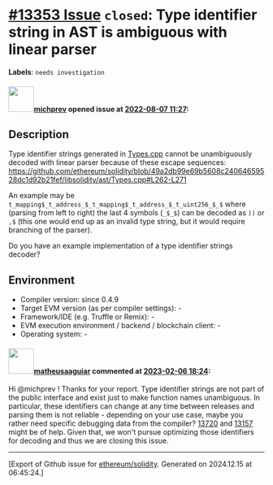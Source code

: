 # [\#13353 Issue](https://github.com/ethereum/solidity/issues/13353) `closed`: Type identifier string in AST is ambiguous with linear parser
**Labels**: `needs investigation`


#### <img src="https://avatars.githubusercontent.com/u/7281754?u=5e9c545232596a1ec4b7368217c916aa441da744&v=4" width="50">[michprev](https://github.com/michprev) opened issue at [2022-08-07 11:27](https://github.com/ethereum/solidity/issues/13353):

## Description

Type identifier strings generated in [Types.cpp](https://github.com/ethereum/solidity/blob/49a2db99e69b5608c24064659528dc1d92b21fef/libsolidity/ast/Types.cpp) cannot be unambiguously decoded with linear parser because of these escape sequences:
https://github.com/ethereum/solidity/blob/49a2db99e69b5608c24064659528dc1d92b21fef/libsolidity/ast/Types.cpp#L262-L271

An example may be `t_mapping$_t_address_$_t_mapping$_t_address_$_t_uint256_$_$` where (parsing from left to right) the last 4 symbols (`_$_$`) can be decoded as `))` or `,$` (this one would end up as an invalid type string, but it would require branching of the parser).

Do you have an example implementation of a type identifier strings decoder?

## Environment

- Compiler version: since 0.4.9
- Target EVM version (as per compiler settings): -
- Framework/IDE (e.g. Truffle or Remix): -
- EVM execution environment / backend / blockchain client: -
- Operating system: -

#### <img src="https://avatars.githubusercontent.com/u/95899911?u=b80e228dd73aa60cc8cc18ebf2e9e72a0840b7d5&v=4" width="50">[matheusaaguiar](https://github.com/matheusaaguiar) commented at [2023-02-06 18:24](https://github.com/ethereum/solidity/issues/13353#issuecomment-1419552524):

Hi @michprev !
Thanks for your report. Type identifier strings are not part of the public interface and exist just to make function names unambiguous. In particular, these identifiers can change at any time between releases and parsing them is not reliable - depending on your use case, maybe you rather need specific debugging data from the compiler? [13720](https://github.com/ethereum/solidity/issues/13720) and [13157](https://github.com/ethereum/solidity/issues/13157) might be of help.
Given that, we won't pursue optimizing those identifiers for decoding and thus we are closing this issue.


-------------------------------------------------------------------------------



[Export of Github issue for [ethereum/solidity](https://github.com/ethereum/solidity). Generated on 2024.12.15 at 06:45:24.]

